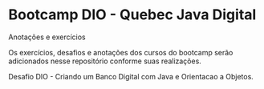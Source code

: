 # Bootcamp DIO - Quebec Java Digital
Anotações e exercícios 

Os exercícios, desafios e anotações dos 
cursos do bootcamp serão adicionados nesse
repositório conforme suas realizações.

Desafio DIO - Criando um Banco Digital com Java e Orientacao a Objetos.
